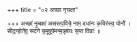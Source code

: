 +++
title = "०२ अच्छा नृचक्षा"

+++
अच्छा॑ नृ॒चक्षा॑ असरत्प॒वित्रे॒ नाम॒ दधा॑नः क॒विर॑स्य॒ योनौ॑ ।  
सीद॒न्होते॑व॒ सद॑ने च॒मूषूपे॑मग्म॒न्नृष॑यः स॒प्त विप्राः॑ ॥